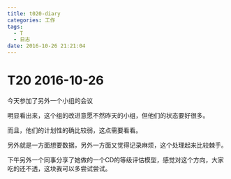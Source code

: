 ```yaml
---
title: t020-diary
categories: 工作
tags:
  - T
  - 日志
date: 2016-10-26 21:21:04
---
```

# T20 2016-10-26
今天参加了另外一个小组的会议

明显看出来，这个组的改进意愿不然昨天的小组，但他们的状态要好很多。

而且，他们的计划性的确比较弱，这点需要看看。

另外就是一方面想要数据，另外一方面又觉得记录麻烦，这个处理起来比较棘手。

下午另外一个同事分享了她做的一个CD的等级评估模型，感觉对这个方向，大家吃的还不透，这块我可以多尝试尝试。